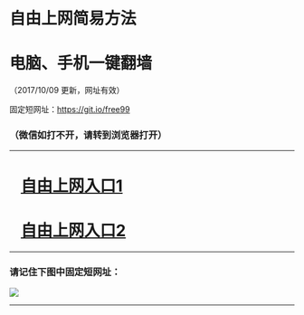 ﻿# 自由上网简易方法

# 电脑、手机一键翻墙

（2017/10/09 更新，网址有效）

固定短网址：https://git.io/free99

### （微信如打不开，请转到浏览器打开）


***





# &nbsp;&nbsp; <a href="http://ft3060929227.fwq-tz-1001.info/fwqtz01.html?t=10090017383 " target="_blank">自由上网入口1</a>
# &nbsp;&nbsp; <a href="http://ft2942521822.fwq-tz-1002.info/fwqtz02.html?t=10090014179 " target="_blank">自由上网入口2</a>
***

### 请记住下图中固定短网址：

<img src="https://s3-us-west-2.amazonaws.com/fwq-1001/yjfq-20170905okok.png" /> 


***

